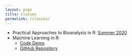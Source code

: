 ```yaml
---
layout: page
title: Classes
permalink: /classes/
---
```


- Practical Approaches to Bioanalysis in R: [Summer 2020](/classes/IntroR_summer_2020.html)
- Machine Learning in R:
    * [Code Demo](poke_random_forest.html)
    * [GitHub Repository](https://github.com/rachaelcox/pokemon_machine_learning_demo) 
